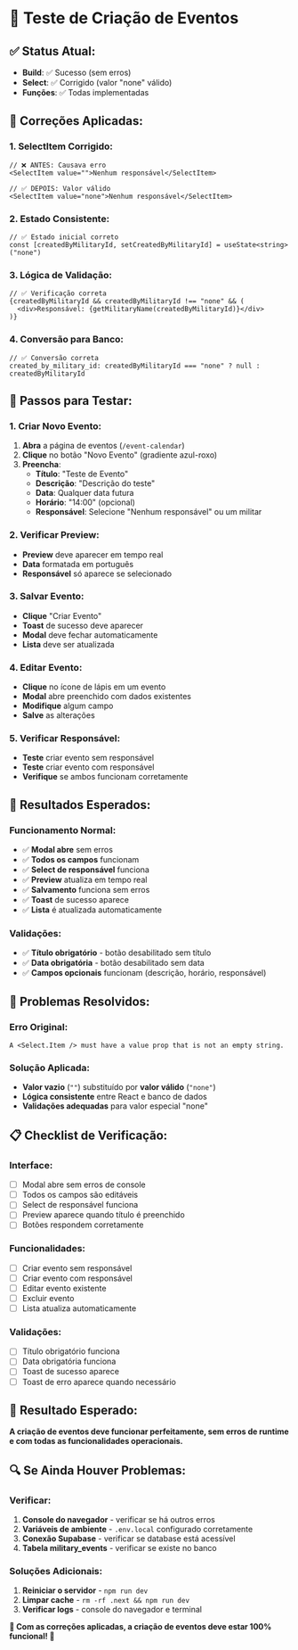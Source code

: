 # 🧪 Teste de Criação de Eventos

## ✅ **Status Atual:**
- **Build**: ✅ Sucesso (sem erros)
- **Select**: ✅ Corrigido (valor "none" válido)
- **Funções**: ✅ Todas implementadas

## 🔧 **Correções Aplicadas:**

### **1. SelectItem Corrigido:**
```tsx
// ❌ ANTES: Causava erro
<SelectItem value="">Nenhum responsável</SelectItem>

// ✅ DEPOIS: Valor válido
<SelectItem value="none">Nenhum responsável</SelectItem>
```

### **2. Estado Consistente:**
```tsx
// ✅ Estado inicial correto
const [createdByMilitaryId, setCreatedByMilitaryId] = useState<string>("none")
```

### **3. Lógica de Validação:**
```tsx
// ✅ Verificação correta
{createdByMilitaryId && createdByMilitaryId !== "none" && (
  <div>Responsável: {getMilitaryName(createdByMilitaryId)}</div>
)}
```

### **4. Conversão para Banco:**
```tsx
// ✅ Conversão correta
created_by_military_id: createdByMilitaryId === "none" ? null : createdByMilitaryId
```

## 🧪 **Passos para Testar:**

### **1. Criar Novo Evento:**
1. **Abra** a página de eventos (`/event-calendar`)
2. **Clique** no botão "Novo Evento" (gradiente azul-roxo)
3. **Preencha**:
   - **Título**: "Teste de Evento"
   - **Descrição**: "Descrição do teste"
   - **Data**: Qualquer data futura
   - **Horário**: "14:00" (opcional)
   - **Responsável**: Selecione "Nenhum responsável" ou um militar

### **2. Verificar Preview:**
- **Preview** deve aparecer em tempo real
- **Data** formatada em português
- **Responsável** só aparece se selecionado

### **3. Salvar Evento:**
- **Clique** "Criar Evento"
- **Toast** de sucesso deve aparecer
- **Modal** deve fechar automaticamente
- **Lista** deve ser atualizada

### **4. Editar Evento:**
- **Clique** no ícone de lápis em um evento
- **Modal** abre preenchido com dados existentes
- **Modifique** algum campo
- **Salve** as alterações

### **5. Verificar Responsável:**
- **Teste** criar evento sem responsável
- **Teste** criar evento com responsável
- **Verifique** se ambos funcionam corretamente

## 🎯 **Resultados Esperados:**

### **Funcionamento Normal:**
- ✅ **Modal abre** sem erros
- ✅ **Todos os campos** funcionam
- ✅ **Select de responsável** funciona
- ✅ **Preview** atualiza em tempo real
- ✅ **Salvamento** funciona sem erros
- ✅ **Toast** de sucesso aparece
- ✅ **Lista** é atualizada automaticamente

### **Validações:**
- ✅ **Título obrigatório** - botão desabilitado sem título
- ✅ **Data obrigatória** - botão desabilitado sem data
- ✅ **Campos opcionais** funcionam (descrição, horário, responsável)

## 🚨 **Problemas Resolvidos:**

### **Erro Original:**
```
A <Select.Item /> must have a value prop that is not an empty string.
```

### **Solução Aplicada:**
- **Valor vazio** (`""`) substituído por **valor válido** (`"none"`)
- **Lógica consistente** entre React e banco de dados
- **Validações adequadas** para valor especial "none"

## 📋 **Checklist de Verificação:**

### **Interface:**
- [ ] Modal abre sem erros de console
- [ ] Todos os campos são editáveis
- [ ] Select de responsável funciona
- [ ] Preview aparece quando título é preenchido
- [ ] Botões respondem corretamente

### **Funcionalidades:**
- [ ] Criar evento sem responsável
- [ ] Criar evento com responsável
- [ ] Editar evento existente
- [ ] Excluir evento
- [ ] Lista atualiza automaticamente

### **Validações:**
- [ ] Título obrigatório funciona
- [ ] Data obrigatória funciona
- [ ] Toast de sucesso aparece
- [ ] Toast de erro aparece quando necessário

## 🎉 **Resultado Esperado:**

**A criação de eventos deve funcionar perfeitamente, sem erros de runtime e com todas as funcionalidades operacionais.**

## 🔍 **Se Ainda Houver Problemas:**

### **Verificar:**
1. **Console do navegador** - verificar se há outros erros
2. **Variáveis de ambiente** - `.env.local` configurado corretamente
3. **Conexão Supabase** - verificar se database está acessível
4. **Tabela military_events** - verificar se existe no banco

### **Soluções Adicionais:**
1. **Reiniciar o servidor** - `npm run dev`
2. **Limpar cache** - `rm -rf .next && npm run dev`
3. **Verificar logs** - console do navegador e terminal

**🎯 Com as correções aplicadas, a criação de eventos deve estar 100% funcional! 🚀**
